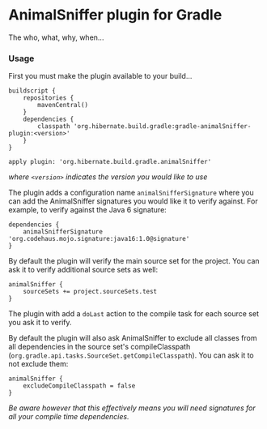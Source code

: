 # AnimalSniffer plugin for Gradle

The who, what, why, when...

### Usage

First you must make the plugin available to your build...

    buildscript {
    	repositories {
    		mavenCentral()
		}
		dependencies {
			classpath 'org.hibernate.build.gradle:gradle-animalSniffer-plugin:<version>'
		}
	}

	apply plugin: 'org.hibernate.build.gradle.animalSniffer'

*where `<version>` indicates the version you would like to use*


The plugin adds a configuration name `animalSnifferSignature` where you can add the AnimalSniffer signatures
you would like it to verify against.  For example, to verify against the Java 6 signature:

    dependencies {
        animalSnifferSignature 'org.codehaus.mojo.signature:java16:1.0@signature'
    }

By default the plugin will verify the main source set for the project.  You can ask it to verify additional source sets as well:

    animalSniffer {
        sourceSets += project.sourceSets.test
    }

The plugin with add a `doLast` action to the compile task for each source set you ask it to verify.

By default the plugin will also ask AnimalSniffer to exclude all classes from all dependencies in the source set's
compileClasspath (`org.gradle.api.tasks.SourceSet.getCompileClasspath`).  You can ask it to not exclude them:

    animalSniffer {
        excludeCompileClasspath = false
    }

*Be aware however that this effectively means you will need signatures for all your compile time dependencies.*
